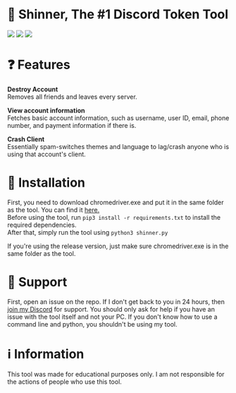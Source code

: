 # 👹 Shinner, The #1 Discord Token Tool
![](https://img.shields.io/github/stars/madebyzuoa/shinner?color=%23ff0000&style=for-the-badge) ![](https://img.shields.io/github/license/madebyzuoa/shinner?color=%23ff0000&style=for-the-badge) ![](https://img.shields.io/github/repo-size/madebyzuoa/shinner?color=%23ff0000&style=for-the-badge)

# ❓ Features

**Destroy Account**  
Removes all friends and leaves every server.  

**View account information**  
Fetches basic account information, such as username, user ID, email, phone number, and payment information if there is.  

**Crash Client**  
Essentially spam-switches themes and language to lag/crash anyone who is using that account's client.  
  
  
# 📝 Installation
First, you need to download chromedriver.exe and put it in the same folder as the tool. You can find it [here.](https://chromedriver.chromium.org/downloads)  
Before using the tool, run `pip3 install -r requirements.txt` to install the required dependencies.  
After that, simply run the tool using `python3 shinner.py`  
  
If you're using the release version, just make sure chromedriver.exe is in the same folder as the tool.

# 🖤 Support
First, open an issue on the repo. If I don't get back to you in 24 hours, then [join my Discord](https://madebyzuoa.github.io/discord) for support. You should only ask for help if you have an issue with the tool itself and not your PC. If you don't know how to use a command line and python, you shouldn't be using my tool.  
  
# ℹ️ Information
This tool was made for educational purposes only. I am not responsible for the actions of people who use this tool.
